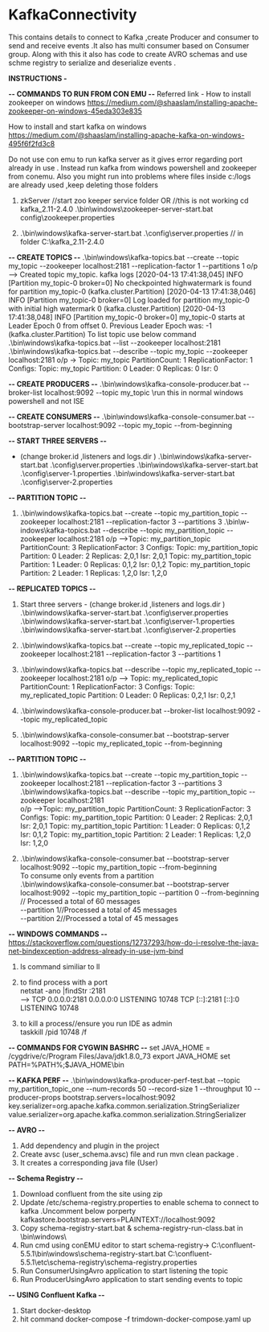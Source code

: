 # KafkaConnectivity
This contains details to connect to Kafka ,create Producer and consumer to send and receive events .It also has multi consumer based on Consumer group. Along with this it also has code to create AVRO schemas and use schme registry to serialize and deserialize events .


**INSTRUCTIONS -**

**-- COMMANDS TO RUN FROM CON EMU --**
Referred link -
How to install zookeeper on windows
https://medium.com/@shaaslam/installing-apache-zookeeper-on-windows-45eda303e835

How to install and start kafka on windows 
https://medium.com/@shaaslam/installing-apache-kafka-on-windows-495f6f2fd3c8

Do not use con emu to run kafka server as it gives error regarding port already in use .
Instead run kafka from windows powershell and zookeeper from conemu. 
Also you might run into problems where files inside c:/logs are already used ,keep deleting those folders
1) zkServer   //start zoo keeper service folder 
    OR //this is not working
    cd kafka_2.11-2.4.0
    .\bin\windows\zookeeper-server-start.bat config\zookeeper.properties   

2) .\bin\windows\kafka-server-start.bat .\config\server.properties 
// in folder C:\kafka_2.11-2.4.0

**-- CREATE TOPICS --**
    .\bin\windows\kafka-topics.bat --create --topic my_topic --zookeeper localhost:2181 --replication-factor 1 --partitions 1
o/p --> Created topic my_topic.
kafka logs
[2020-04-13 17:41:38,045] INFO [Partition my_topic-0 broker=0] No checkpointed highwatermark is found for partition my_topic-0 (kafka.cluster.Partition)
[2020-04-13 17:41:38,046] INFO [Partition my_topic-0 broker=0] Log loaded for partition my_topic-0 with initial high watermark 0 (kafka.cluster.Partition)
[2020-04-13 17:41:38,048] INFO [Partition my_topic-0 broker=0] my_topic-0 starts at Leader Epoch 0 from offset 0. Previous Leader Epoch was: -1 (kafka.cluster.Partition)
To list topic use below command 
	    .\bin\windows\kafka-topics.bat --list --zookeeper localhost:2181 
		.\bin\windows\kafka-topics.bat --describe --topic my_topic --zookeeper localhost:2181 
		o/p -> Topic: my_topic PartitionCount: 1       ReplicationFactor: 1    Configs:
               Topic: my_topic Partition: 0    Leader: 0       Replicas: 0     Isr: 0 

**-- CREATE PRODUCERS --**
 .\bin\windows\kafka-console-producer.bat --broker-list localhost:9092 --topic my_topic \\run this in normal windows powershell and not ISE
 
**-- CREATE CONSUMERS --**
 .\bin\windows\kafka-console-consumer.bat --bootstrap-server localhost:9092 --topic my_topic --from-beginning
 
**--  START THREE SERVERS --**
  - (change broker.id ,listeners and logs.dir )
  .\bin\windows\kafka-server-start.bat .\config\server.properties 
  .\bin\windows\kafka-server-start.bat .\config\server-1.properties 
  .\bin\windows\kafka-server-start.bat .\config\server-2.properties 

 **-- PARTITION TOPIC --**
 1) .\bin\windows\kafka-topics.bat --create --topic my_partition_topic --zookeeper localhost:2181 --replication-factor 3 --partitions 3
    .\bin\w-indows\kafka-topics.bat --describe --topic my_partition_topic --zookeeper localhost:2181 
 o/p -->Topic: my_partition_topic       PartitionCount: 3       ReplicationFactor: 3    Configs:
        Topic: my_partition_topic       Partition: 0    Leader: 2       Replicas: 2,0,1 Isr: 2,0,1
        Topic: my_partition_topic       Partition: 1    Leader: 0       Replicas: 0,1,2 Isr: 0,1,2
        Topic: my_partition_topic       Partition: 2    Leader: 1       Replicas: 1,2,0 Isr: 1,2,0
        
 **-- REPLICATED TOPICS --**
 1) Start three servers - (change broker.id ,listeners and logs.dir )
<br/>  .\bin\windows\kafka-server-start.bat .\config\server.properties 
<br/>  .\bin\windows\kafka-server-start.bat .\config\server-1.properties 
<br/>  .\bin\windows\kafka-server-start.bat .\config\server-2.properties 
  
 2) .\bin\windows\kafka-topics.bat --create --topic my_replicated_topic --zookeeper localhost:2181 --replication-factor 3 --partitions 1
 
 3) .\bin\windows\kafka-topics.bat --describe --topic my_replicated_topic --zookeeper localhost:2181 
	o/p -->  Topic: my_replicated_topic      PartitionCount: 1       ReplicationFactor: 3    Configs: Topic: my_replicated_topic      Partition: 0    Leader: 0       Replicas: 0,2,1 Isr: 0,2,1
	
4) .\bin\windows\kafka-console-producer.bat --broker-list localhost:9092 --topic my_replicated_topic

5) .\bin\windows\kafka-console-consumer.bat --bootstrap-server localhost:9092 --topic my_replicated_topic --from-beginning
 
 
 **-- PARTITION TOPIC --**
 1) .\bin\windows\kafka-topics.bat --create --topic my_partition_topic --zookeeper localhost:2181 --replication-factor 3 --partitions 3
<br/> .\bin\windows\kafka-topics.bat --describe --topic my_partition_topic --zookeeper localhost:2181 
<br/>  o/p -->Topic: my_partition_topic       PartitionCount: 3       ReplicationFactor: 3    Configs:
        Topic: my_partition_topic       Partition: 0    Leader: 2       Replicas: 2,0,1 Isr: 2,0,1
        Topic: my_partition_topic       Partition: 1    Leader: 0       Replicas: 0,1,2 Isr: 0,1,2
        Topic: my_partition_topic       Partition: 2    Leader: 1       Replicas: 1,2,0 Isr: 1,2,0
 
 2) .\bin\windows\kafka-console-consumer.bat --bootstrap-server localhost:9092 --topic my_partition_topic --from-beginning
<br/>  To consume only events from a partition
<br/>     .\bin\windows\kafka-console-consumer.bat --bootstrap-server localhost:9092 --topic my_partition_topic --partition 0 --from-beginning // Processed a total of 60 messages
<br/>  	--partition 1//Processed a total of 45 messages
<br/>  	--partition 2//Processed a total of 45 messages
 
**-- WINDOWS COMMANDS --**
   https://stackoverflow.com/questions/12737293/how-do-i-resolve-the-java-net-bindexception-address-already-in-use-jvm-bind
 1) ls command similiar to ll 
 
 2) to find process with a port
<br/>   netstat -ano |findStr :2181
<br/>  -->  TCP    0.0.0.0:2181           0.0.0.0:0              LISTENING       10748
      TCP    [::]:2181              [::]:0                 LISTENING       10748
	  
 3) to kill a process//ensure you run IDE as admin
<br/>   taskkill /pid 10748 /f 
 
 **-- COMMANDS FOR CYGWIN BASHRC --**
 set JAVA_HOME = /cygdrive/c/Program Files/Java/jdk1.8.0_73
 export JAVA_HOME
 set PATH=%PATH%;$JAVA_HOME\bin
 
 
 **-- KAFKA PERF --**
  .\bin\windows\kafka-producer-perf-test.bat --topic my_partition_topic_one --num-records 50 --record-size 1 --throughput 10 --producer-props bootstrap.servers=localhost:9092 key.serializer=org.apache.kafka.common.serialization.StringSerializer value.serializer=org.apache.kafka.common.serialization.StringSerializer
 
 **-- AVRO --**
 1) Add dependency and plugin in the project
 2) Create avsc (user_schema.avsc) file and run mvn clean package .
 3) It creates a corresponding java file (User)
 
 **-- Schema Registry --**
 1) Download confluent from the site using zip
 2) Update /etc/schema-registry.properties to enable schema to connect to kafka .Uncomment below porperty
 kafkastore.bootstrap.servers=PLAINTEXT://localhost:9092
 3) Copy schema-registry-start.bat & schema-registry-run-class.bat in \bin\windows\ 
 4) Run cmd using conEMU editor to start schema-registry->
  C:\confluent-5.5.1\bin\windows\schema-registry-start.bat C:\confluent-5.5.1\etc\schema-registry\schema-registry.properties
 5) Run ConsumerUsingAvro application to start listening the topic
 6) Run ProducerUsingAvro application to start sending events to topic 
   
**-- USING Confluent Kafka --**
1) Start docker-desktop
2) hit command docker-compose -f trimdown-docker-compose.yaml up

